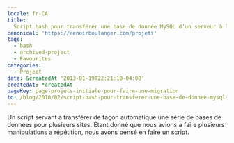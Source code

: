 ```yaml
---
locale: fr-CA
title:
  Script bash pour transférer une base de donnée MySQL d’un serveur à l’autre
canonical: 'https://renoirboulanger.com/projets'
tags:
  - bash
  - archived-project
  - Favourites
categories:
  - Project
date: &createdAt '2013-01-19T22:21:10-04:00'
createdAt: *createdAt
pageKey: page-projets-initiale-pour-faire-une-migration
to: /blog/2010/02/script-bash-pour-transferer-une-base-de-donnee-mysql-dun-serveur-a-lautre/
---
```


Un script servant a transférer de façon automatique une série de bases de
données pour plusieurs sites. Étant donné que nous avions a faire plusieurs
manipulations a répétition, nous avons pensé en faire un script.

